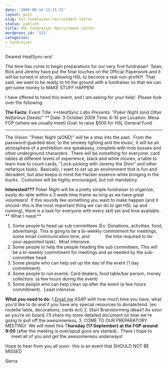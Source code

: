 ```yaml
---
date: '2009-09-14 13:15:32'
layout: post
slug: hsl-fundraiser-recruitment-letter
status: publish
title: HSL Fundraiser Recruitment Letter
wordpress_id: '132'
categories:
- Fundraiser
---
```


Dearest HeatSync-ers!

The time has come to begin preparations for our very first fundraiser!  Sean, Rick and Jeremy have put the final touches on the Official Paperwork and it will be turned in shorty, allowing HSL to become a real non-profit!!!  That said, we want to be ready to hit the ground with a fundraiser so that we can get some money to MAKE STUFF HAPPEN!

I have offered to head this event, and I am asking for your help!  Please look over the following:

**The Facts:**
Event Title: _**HeatSync Labs Presents: "Poker Night (and Other Nefarious Deeds)" **_
Date: 3 October 2009
Time: 6-10 pm
Location: Mesa FOP (where we usually meet)
Goal: to raise $500 for HSL General Fund
****

The Vision: "Poker Night (aOND)" will be a step into the past.  From the password-guarded door, to the smokey lighting and the music, it will be an atmosphere of a prohibition-era speakeasy, complete with mob bosses and other underground characters.  There will be something for everyone: card tables at different levels of experience, black and white movies, a table to learn how to count cards, "Lock-picking with Jeremy the Shim" and other nefarious tasks.  Basically, I want to set up an environment that is fun and decadent, but also keeps in mind the Hacker essence while bringing in the bucks.  Costumes will be highly encouraged, but not mandatory.

**Interested???** Poker Night will be a pretty simple fundraiser to organize, easily do-able within a 3 week time frame as long as we have great volunteers!  If this sounds like something you want to make happen (and it should- this is the most important thing we can do to get HSL up and running), there is a task for everyone with every skill set and time available.
**
What I need:**
1. Some people to head up sub committees (Ex: Donations, activities, food, advertising). This is gong to be a bi-weekly commitment for meetings, some email communication time, and             the time required to do your appointed task).  Most intensive.
2. Some people to help the people heading the sub committees, This will be a bi-weekly commitment for meetings and as needed by the sub-committee head.
3. Some people who can help set up the day of the event (1 day commitment).
4. Some people to run events: Card dealers, food table/bar person, money collectors. (a few hours during the event)
4. Some people who can help clean up after the event (a few hours commitment).  Least intensive.

**What you need to do**:
1.[Email me](mailto:sierra@heatsynclabs.org) ASAP with how much time you have, what you'd like to do and if you have any special resources to donate/lend. (ex: roulette table, decorations, cards ect)
2. Start Brainstorming ideas!! As soon as you're on board, I'll share my more detailed document on how we're going to pull off the awesomeness.
3. COME TO OUR PREPARATORY MEETING!  We will meet this T**hursday (17 September) at the FOP around 9:00** (after the meeting is over/spud guns are started).  There I hope to             meet all of you and get the awesomeness underways!

Hope to hear from you all soon- this is an event that SHOULD NOT BE MISSED

Sierra
